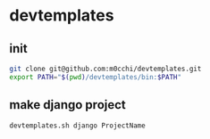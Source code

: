 # devtemplates

## init

```bash
git clone git@github.com:m0cchi/devtemplates.git
export PATH="$(pwd)/devtemplates/bin:$PATH"
```

## make django project

```bash
devtemplates.sh django ProjectName
```

